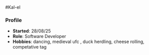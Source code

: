 #Kal-el

### Profile
- **Started**: 28/08/25
- **Role**: Software Developer
- **Hobbies**: dancing, medieval ufc , duck herdling, cheese rolling, competative tag
